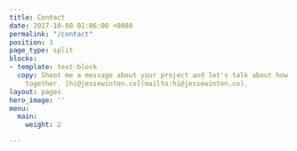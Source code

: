 ```yaml
---
title: Contact
date: 2017-10-08 01:06:00 +0000
permalink: "/contact"
position: 3
page_type: split
blocks:
- template: text-block
  copy: Shoot me a message about your project and let's talk about how we can work
    together. [hi@jessewinton.co](mailto:hi@jessewinton.co).
layout: pages
hero_image: ''
menu:
  main:
    weight: 2

---
```

